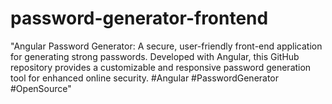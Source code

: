 # password-generator-frontend
"Angular Password Generator: A secure, user-friendly front-end application for generating strong passwords. Developed with Angular, this GitHub repository provides a customizable and responsive password generation tool for enhanced online security. #Angular #PasswordGenerator #OpenSource"
